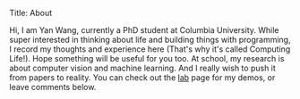 Title: About

Hi, I am Yan Wang, currently a PhD student at Columbia University.
While super interested in thinking about life and building things with programming, I record my thoughts and experience here (That's why it's called Computing Life!).
Hope something will be useful for you too.
At school, my research is about computer vision and machine learning.
And I really wish to push it from papers to reality.
You can check out the [lab](http://lab.grapeot.me/) page for my demos, or leave comments below.

